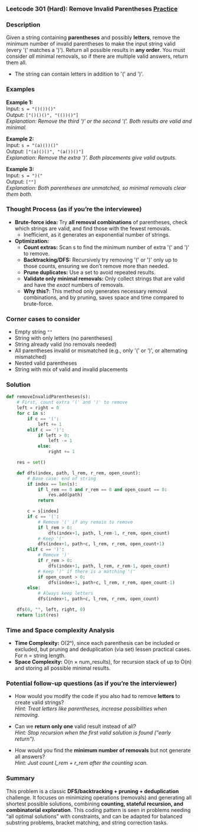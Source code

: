 ### Leetcode 301 (Hard): Remove Invalid Parentheses [Practice](https://leetcode.com/problems/remove-invalid-parentheses)

### Description  
Given a string containing **parentheses** and possibly **letters**, remove the minimum number of invalid parentheses to make the input string valid (every '(' matches a ')'). Return all possible results in **any order**. You must consider *all* minimal removals, so if there are multiple valid answers, return them all.  
- The string can contain letters in addition to '(' and ')'.

### Examples  

**Example 1:**  
Input: `s = "()())()"`  
Output: `["()()()", "(())()"]`  
*Explanation: Remove the third ')' or the second '('. Both results are valid and minimal.*

**Example 2:**  
Input: `s = "(a)())()"`  
Output: `["(a)()()", "(a())()"]`  
*Explanation: Remove the extra ')'. Both placements give valid outputs.*

**Example 3:**  
Input: `s = ")("`  
Output: `[""]`  
*Explanation: Both parentheses are unmatched, so minimal removals clear them both.*

### Thought Process (as if you’re the interviewee)  
- **Brute-force idea:** Try **all removal combinations** of parentheses, check which strings are valid, and find those with the fewest removals.
    - Inefficient, as it generates an exponential number of strings.
- **Optimization:**
    - **Count extras:** Scan s to find the minimum number of extra '(' and ')' to remove.
    - **Backtracking/DFS:** Recursively try removing '(' or ')' only up to those counts, ensuring we don’t remove more than needed.  
    - **Prune duplicates:** Use a set to avoid repeated results.
    - **Validate only minimal removals:** Only collect strings that are valid and have the *exact* numbers of removals.
    - **Why this?**: This method only generates necessary removal combinations, and by pruning, saves space and time compared to brute-force.

### Corner cases to consider  
- Empty string `""`
- String with only letters (no parentheses)
- String already valid (no removals needed)
- All parentheses invalid or mismatched (e.g., only '(' or ')', or alternating mismatched)
- Nested valid parentheses
- String with mix of valid and invalid placements

### Solution

```python
def removeInvalidParentheses(s):
    # First, count extra '(' and ')' to remove
    left = right = 0
    for c in s:
        if c == '(':
            left += 1
        elif c == ')':
            if left > 0:
                left -= 1
            else:
                right += 1

    res = set()

    def dfs(index, path, l_rem, r_rem, open_count):
        # Base case: end of string
        if index == len(s):
            if l_rem == 0 and r_rem == 0 and open_count == 0:
                res.add(path)
            return

        c = s[index]
        if c == '(':
            # Remove '(' if any remain to remove
            if l_rem > 0:
                dfs(index+1, path, l_rem-1, r_rem, open_count)
            # Keep '('
            dfs(index+1, path+c, l_rem, r_rem, open_count+1)
        elif c == ')':
            # Remove ')'
            if r_rem > 0:
                dfs(index+1, path, l_rem, r_rem-1, open_count)
            # Keep ')' if there is a matching '('
            if open_count > 0:
                dfs(index+1, path+c, l_rem, r_rem, open_count-1)
        else:
            # Always keep letters
            dfs(index+1, path+c, l_rem, r_rem, open_count)

    dfs(0, "", left, right, 0)
    return list(res)
```

### Time and Space complexity Analysis  

- **Time Complexity:** O(2ⁿ), since each parenthesis can be included or excluded, but pruning and deduplication (via set) lessen practical cases. For n = string length.
- **Space Complexity:** O(n × num_results), for recursion stack of up to O(n) and storing all possible minimal results.

### Potential follow-up questions (as if you’re the interviewer)  

- How would you modify the code if you also had to remove **letters** to create valid strings?  
  *Hint: Treat letters like parentheses, increase possibilities when removing.*

- Can we **return only one** valid result instead of all?  
  *Hint: Stop recursion when the first valid solution is found ("early return").*

- How would you find the **minimum number of removals** but not generate all answers?  
  *Hint: Just count l_rem + r_rem after the counting scan.*

### Summary
This problem is a classic **DFS/backtracking + pruning + deduplication** challenge. It focuses on minimizing operations (removals) and generating all shortest possible solutions, combining **counting, stateful recursion, and combinatorial exploration**. This coding pattern is seen in problems needing “all optimal solutions” with constraints, and can be adapted for balanced substring problems, bracket matching, and string correction tasks.